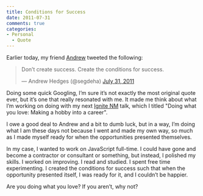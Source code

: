 ```yaml
---
title: Conditions for Success
date: 2011-07-31
comments: true
categories:
- Personal
  - Quote
---
```


Earlier today, my friend [Andrew][1] tweeted the following:

> Don’t create success. Create the conditions for success.
>
> — Andrew Hedges (@segdeha) [July 31, 2011][2]

Doing some quick Googling, I’m sure it’s not exactly the most original quote
ever, but it’s one that really resonated with me. It made me think about what
I’m working on doing with my next [Ignite NM][3] talk, which I titled "Doing
what you love: Making a hobby into a career".

I owe a good deal to Andrew and a bit to dumb luck, but in a way, I’m doing
what I am these days not because I went and made my own way, so much as I made
myself ready for when the opportunities presented themselves.

In my case, I wanted to work on JavaScript full-time. I could have gone and
become a contractor or consultant or something, but instead, I polished my
skills. I worked on improving. I read and studied. I spent free time
experimenting. I created the conditions for success such that when the
opportunity presented itself, I was ready for it, and I couldn’t be happier.

Are you doing what you love? If you aren’t, why not?

 [1]: http://twitter.com/segdeha
 [2]: https://twitter.com/segdeha/status/97770601162354688
 [3]: http://ignite-nm.com/
